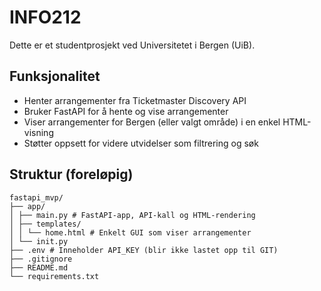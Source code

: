 # INFO212

Dette er et studentprosjekt ved Universitetet i Bergen (UiB).

## Funksjonalitet

- Henter arrangementer fra Ticketmaster Discovery API
- Bruker FastAPI for å hente og vise arrangementer
- Viser arrangementer for Bergen (eller valgt område) i en enkel HTML-visning
- Støtter oppsett for videre utvidelser som filtrering og søk

## Struktur (foreløpig)
```
fastapi_mvp/
├── app/
│ ├── main.py # FastAPI-app, API-kall og HTML-rendering
│ ├── templates/
│ │ └── home.html # Enkelt GUI som viser arrangementer
│ └── init.py
├── .env # Inneholder API_KEY (blir ikke lastet opp til GIT)
├── .gitignore
├── README.md
└── requirements.txt
```

